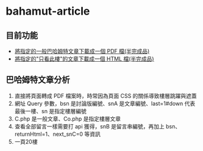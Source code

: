 # bahamut-article
## 目前功能
* [將指定的一般巴哈姆特文章下載成一個 PDF 檔(半完成品)](lib/article_crawler.md)
* [將指定的"只看此樓"的文章下載成一個 HTML 檔(半完成品)](lib/spec_crawler.md)

## 巴哈姆特文章分析
1. 直接將頁面轉成 PDF 檔案時，時常因為頁面 CSS 的關係導致樓層跳躍與遮蓋
2. 網址 Query 參數，bsn 是討論版編號、snA 是文章編號、last=1#down 代表最後一樓、sn 是指定樓層編號
3. C.php 是一般文章、Co.php 是指定樓層文章
4. 查看全部留言一樣需要打 api 獲得，snB 是留言串編號，再加上 bsn、returnHtml=1、next_snC=0 等資訊
5. 一頁20樓
